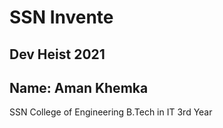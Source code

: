 # SSN Invente

## Dev Heist 2021

## Name: Aman Khemka

SSN College of Engineering
B.Tech in IT
3rd Year
